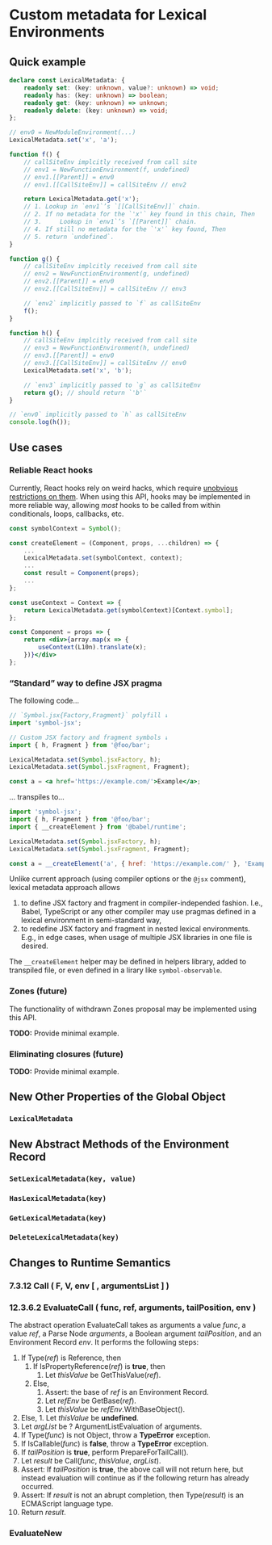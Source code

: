 # Custom metadata for Lexical Environments

## Quick example

```typescript
declare const LexicalMetadata: {
    readonly set: (key: unknown, value?: unknown) => void;
    readonly has: (key: unknown) => boolean;
    readonly get: (key: unknown) => unknown;
    readonly delete: (key: unknown) => void;
};

// env0 = NewModuleEnvironment(...)
LexicalMetadata.set('x', 'a');

function f() {
    // callSiteEnv implcitly received from call site
    // env1 = NewFunctionEnvironment(f, undefined)
    // env1.[[Parent]] = env0
    // env1.[[CallSiteEnv]] = callSiteEnv // env2

    return LexicalMetadata.get('x');
    // 1. Lookup in `env1`’s `[[CallSiteEnv]]` chain.
    // 2. If no metadata for the `'x'` key found in this chain, Then
    // 3.     Lookup in `env1`’s `[[Parent]]` chain.
    // 4. If still no metadata for the `'x'` key found, Then
    // 5. return `undefined`.
}

function g() {
    // callSiteEnv implcitly received from call site
    // env2 = NewFunctionEnvironment(g, undefined)
    // env2.[[Parent]] = env0
    // env2.[[CallSiteEnv]] = callSiteEnv // env3

    // `env2` implicitly passed to `f` as callSiteEnv
    f();
}

function h() {
    // callSiteEnv implcitly received from call site
    // env3 = NewFunctionEnvironment(h, undefined)
    // env3.[[Parent]] = env0
    // env3.[[CallSiteEnv]] = callSiteEnv // env0
    LexicalMetadata.set('x', 'b');

    // `env3` implicitly passed to `g` as callSiteEnv
    return g(); // should return `'b'`
}

// `env0` implicitly passed to `h` as callSiteEnv
console.log(h());
```

## Use cases

### Reliable React hooks

Currently, React hooks rely on weird hacks, which require [unobvious restrictions on them](https://reactjs.org/docs/hooks-rules.html). When using this API, hooks may be implemented in more reliable way, allowing _most_ hooks to be called from within conditionals, loops, callbacks, etc.

```jsx
const symbolContext = Symbol();

const createElement = (Component, props, ...children) => {
    ...
    LexicalMetadata.set(symbolContext, context);
    ...
    const result = Component(props);
    ...
};

const useContext = Context => {
    return LexicalMetadata.get(symbolContext)[Context.symbol];
};

const Component = props => {
    return <div>{array.map(x => {
        useContext(L10n).translate(x);
    })}</div>
};
```

### “Standard” way to define JSX pragma

The following code…

```jsx
// `Symbol.jsx{Factory,Fragment}` polyfill ↓
import 'symbol-jsx';

// Custom JSX factory and fragment symbols ↓
import { h, Fragment } from '@foo/bar';

LexicalMetadata.set(Symbol.jsxFactory, h);
LexicalMetadata.set(Symbol.jsxFragment, Fragment);

const a = <a href='https://example.com/'>Example</a>;
```

… transpiles to…

```javascript
import 'symbol-jsx';
import { h, Fragment } from '@foo/bar';
import { __createElement } from '@babel/runtime';

LexicalMetadata.set(Symbol.jsxFactory, h);
LexicalMetadata.set(Symbol.jsxFragment, Fragment);

const a = __createElement('a', { href: 'https://example.com/' }, 'Example');
```

Unlike current approach (using compiler options or the `@jsx` comment), lexical metadata approach allows

1. to define JSX factory and fragment in compiler-independed fashion. I.e., Babel, TypeScript or any other compiler may use pragmas defined in a lexical environment in semi-standard way,
2. to redefine JSX factory and fragment in nested lexical environments. E.g., in edge cases, when usage of multiple JSX libraries in one file is desired.

The `__createElement` helper may be defined in helpers library, added to transpiled file, or even defined in a lirary like `symbol-observable`.

### Zones (future)

The functionality of withdrawn Zones proposal may be implemented using this API.

**TODO:** Provide minimal example.

### Eliminating closures (future)

**TODO:** Provide minimal example.

## New Other Properties of the Global Object

### `LexicalMetadata`

## New Abstract Methods of the Environment Record

### `SetLexicalMetadata(key, value)`

### `HasLexicalMetadata(key)`

### `GetLexicalMetadata(key)`

### `DeleteLexicalMetadata(key)`

## Changes to Runtime Semantics

### 7.3.12 Call ( F, V, env \[ , argumentsList ] )

### 12.3.6.2 EvaluateCall ( func, ref, arguments, tailPosition, env )

The abstract operation EvaluateCall takes as arguments a value _func_, a value _ref_, a Parse Node _arguments_, a Boolean argument _tailPosition_, and an Environment Record _env_. It performs the following steps:

1.  If Type(_ref_) is Reference, then
    1. If IsPropertyReference(_ref_) is **true**, then
        1. Let _thisValue_ be GetThisValue(_ref_).
    2. Else,
        1. Assert: the base of _ref_ is an Environment Record.
        2. Let _refEnv_ be GetBase(_ref_).
        3. Let _thisValue_ be _refEnv_.WithBaseObject().
2.  Else,
        1. Let _thisValue_ be **undefined**.
3.  Let _argList_ be ? ArgumentListEvaluation of arguments.
4.  If Type(_func_) is not Object, throw a **TypeError** exception.
5.  If IsCallable(_func_) is **false**, throw a **TypeError** exception.
6.  If _tailPosition_ is **true**, perform PrepareForTailCall().
7.  Let _result_ be Call(_func_, _thisValue_, _argList_).
8.  Assert: If _tailPosition_ is **true**, the above call will not return here, but instead evaluation will continue as if the following return has already occurred.
9.  Assert: If _result_ is not an abrupt completion, then Type(_result_) is an ECMAScript language type.
10. Return _result_.

### EvaluateNew
